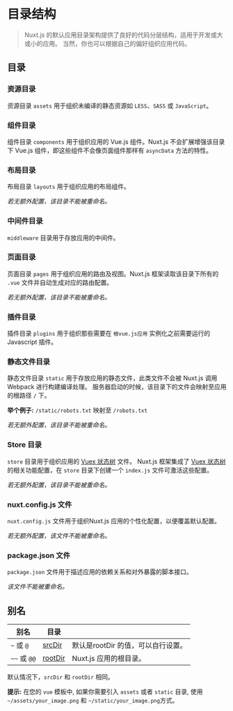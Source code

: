 # 目录结构

> Nuxt.js 的默认应用目录架构提供了良好的代码分层结构，适用于开发或大或小的应用。 当然，你也可以根据自己的偏好组织应用代码。

## 目录

### 资源目录

资源目录 `assets` 用于组织未编译的静态资源如 `LESS`、`SASS` 或 `JavaScript`。

### 组件目录

组件目录 `components` 用于组织应用的 Vue.js 组件。Nuxt.js 不会扩展增强该目录下 Vue.js 组件，即这些组件不会像页面组件那样有 `asyncData` 方法的特性。

### 布局目录

布局目录 `layouts` 用于组织应用的布局组件。

*若无额外配置，该目录不能被重命名。*

### 中间件目录

`middleware` 目录用于存放应用的中间件。

### 页面目录

页面目录 `pages` 用于组织应用的路由及视图。Nuxt.js 框架读取该目录下所有的 `.vue` 文件并自动生成对应的路由配置。

*若无额外配置，该目录不能被重命名。*

### 插件目录

插件目录 `plugins` 用于组织那些需要在 `根vue.js应用` 实例化之前需要运行的 Javascript 插件。

### 静态文件目录

静态文件目录 `static` 用于存放应用的静态文件，此类文件不会被 Nuxt.js 调用 Webpack 进行构建编译处理。 服务器启动的时候，该目录下的文件会映射至应用的根路径 `/` 下。

**举个例子:** `/static/robots.txt` 映射至 `/robots.txt`

*若无额外配置，该目录不能被重命名。*

### Store 目录

`store` 目录用于组织应用的 [Vuex 状态树](http://vuex.vuejs.org/) 文件。 Nuxt.js 框架集成了 [Vuex 状态树](http://vuex.vuejs.org/) 的相关功能配置，在 `store` 目录下创建一个 `index.js` 文件可激活这些配置。

*若无额外配置，该目录不能被重命名。*

### nuxt.config.js 文件

`nuxt.config.js` 文件用于组织Nuxt.js 应用的个性化配置，以便覆盖默认配置。

*若无额外配置，该文件不能被重命名。*

### package.json 文件

`package.json` 文件用于描述应用的依赖关系和对外暴露的脚本接口。

*该文件不能被重命名。*

## 别名

| 别名         | 目录                                                       |                                    |
| ------------ | ---------------------------------------------------------- | ---------------------------------- |
| `~` 或 `@`   | [srcDir](https://zh.nuxtjs.org/api/configuration-srcdir)   | 默认是rootDir 的值，可以自行设置。 |
| `~~` 或 `@@` | [rootDir](https://zh.nuxtjs.org/api/configuration-rootdir) | Nuxt.js 应用的根目录。             |

默认情况下，`srcDir` 和 `rootDir` 相同。

**提示:** 在您的 `vue` 模板中, 如果你需要引入 `assets` 或者 `static` 目录, 使用 `~/assets/your_image.png` 和 `~/static/your_image.png`方式。